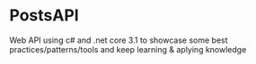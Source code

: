 # PostsAPI
Web API using c# and .net core 3.1 to showcase some best practices/patterns/tools and keep learning &amp; aplying knowledge
